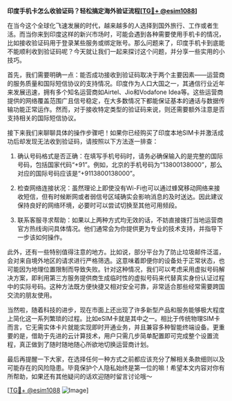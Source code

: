 **印度手机卡怎么收验证码？轻松搞定海外验证流程[[TG💪+ @esim1088](https://t.me/s/esim1088)]**

在当今这个全球化飞速发展的时代，越来越多的人选择到国外旅行、工作或者生活。而当你来到印度这样的新兴市场时，可能会遇到各种需要使用手机卡的情况，比如接收验证码用于登录某些服务或绑定账号。那么问题来了，印度手机卡到底能不能顺利收到验证码呢？今天就让我们一起来探讨这个问题，并分享一些实用的小技巧。

首先，我们需要明确一点：能否成功接收到验证码取决于两个主要因素——运营商的服务质量和国际短信协议的支持情况。印度作为人口大国之一，其通信行业近年来发展迅速，拥有多个知名运营商如Airtel、Jio和Vodafone Idea等。这些运营商提供的网络覆盖范围广且信号稳定，在大多数情况下都能保证基本的通话与数据传输功能正常运作。然而，对于接收特定类型的验证码来说，则还需要额外注意是否支持相关的国际短信协议。

接下来我们来聊聊具体的操作步骤吧！如果你已经购买了印度本地SIM卡并激活成功后却发现无法收到验证码，请按照以下方法逐一排查：

1. 确认号码格式是否正确：在填写手机号码时，请务必确保输入的是完整的国际号码，包括国家代码“+91”。例如，北京的手机号码为“13800138000”，那么对应的国际号码应该是“+9113800138000”。

2. 检查网络连接状况：虽然理论上即使没有Wi-Fi也可以通过蜂窝移动网络来接收短信，但有时候断网或者弱信号区域确实会影响消息的及时送达。因此建议保持良好的网络环境，必要时可以尝试切换至其他可用频段。

3. 联系客服寻求帮助：如果以上两种方式均无效的话，不妨直接拨打当地运营商官方热线询问具体情况。他们通常会为你提供更为专业的技术支持，并指导下一步该如何操作。

此外，还有一些特别值得注意的地方。比如说，部分平台为了防止垃圾邮件泛滥，会对来自境外地区的请求进行严格筛选。这意味着即便你的设备处于正常状态，也可能因为地理位置限制而导致失败。针对这种情况，我们可以考虑采用虚拟号码解决方案，即利用第三方服务提供商生成临时性的虚拟号码来代替真实身份认证过程中的实际号码。这种方法既方便快捷又相对安全可靠，非常适合那些经常需要跨国交流的朋友使用。

当然啦，随着科技的进步，现在市面上还出现了许多新型产品和服务能够极大程度上简化这一系列繁琐的过程。比如eSIM卡就是其中之一。相比于传统物理SIM卡而言，它无需实体卡片就能实现即时开通业务，并且兼容多种智能终端设备。更重要的是，借助于先进的云计算技术，用户只需几步简单配置即可完成整个设置流程，真正做到了随时随地随心所欲地切换运营商计划。

最后再提醒一下大家，在选择任何一种方式之前都应该充分了解相关条款细则以及可能存在的风险隐患。毕竟保护个人隐私始终是第一位的嘛！希望本文内容对你有所帮助，如果还有其他疑问的话欢迎随时留言讨论哦～

[[TG💪+ @esim1088](https://t.me/s/esim1088) ![Image](https://i.postimg.cc/4NQfJmqS/Snipaste-2025-05-13-00-14-12.png)]